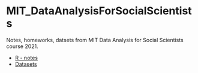 # MIT_DataAnalysisForSocialScientists

Notes, homeworks, datsets from MIT Data Analysis for Social Scientists course 2021.


* [R - notes](https://github.com/dataqueenpend/MIT_DataAnalysisForSocialScientists/blob/main/r_notes.ipynb)
* [Datasets](https://github.com/dataqueenpend/MIT_DataAnalysisForSocialScientists/tree/main/datasets)
